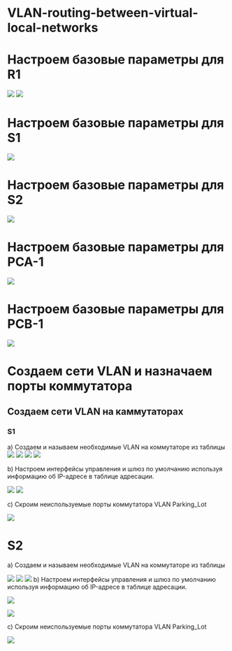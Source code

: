# VLAN-routing-between-virtual-local-networks
# Настроем базовые параметры для R1

![](https://github.com/iGORnetwork/VLAN-routing-between-virtual-local-networks/blob/main/image/Screenshot_1.png)
![](https://github.com/iGORnetwork/VLAN-routing-between-virtual-local-networks/blob/main/image/Screenshot_2.png)

# Настроем базовые параметры для S1

![](https://github.com/iGORnetwork/VLAN-routing-between-virtual-local-networks/blob/main/image/Screenshot_3.png)

# Настроем базовые параметры для S2

![](https://github.com/iGORnetwork/VLAN-routing-between-virtual-local-networks/blob/main/image/Screenshot_4.png)

# Настроем базовые параметры для PCA-1

![](https://github.com/iGORnetwork/VLAN-routing-between-virtual-local-networks/blob/main/image/Screenshot_5.png)

# Настроем базовые параметры для PCB-1

![](https://github.com/iGORnetwork/VLAN-routing-between-virtual-local-networks/blob/main/image/Screenshot_6.png)

# Создаем сети VLAN и назначаем порты коммутатора
## Создаем сети VLAN на каммутаторах 
### S1
a) Создаем и называем необходимые VLAN на коммутаторе из таблицы 
![](https://github.com/iGORnetwork/VLAN-routing-between-virtual-local-networks/blob/main/image/Screenshot_7.png)
![](https://github.com/iGORnetwork/VLAN-routing-between-virtual-local-networks/blob/main/image/Screenshot_10.png)
![](https://github.com/iGORnetwork/VLAN-routing-between-virtual-local-networks/blob/main/image/Screenshot_18.png)
![](https://github.com/iGORnetwork/VLAN-routing-between-virtual-local-networks/blob/main/image/Screenshot_16.png)


b) Настроем интерфейсы управления и шлюз по умолчанию используя информацию об IP-адресе в таблице адресации. 

![](https://github.com/iGORnetwork/VLAN-routing-between-virtual-local-networks/blob/main/image/Screenshot_8.png)
![](https://github.com/iGORnetwork/VLAN-routing-between-virtual-local-networks/blob/main/image/Screenshot_9.png)

c) Скроим неиспользуемые порты коммутатора VLAN Parking_Lot

![](https://github.com/iGORnetwork/VLAN-routing-between-virtual-local-networks/blob/main/image/Screenshot_17.png)

# S2
a) Создаем и называем необходимые VLAN на коммутаторе из таблицы 

![](https://github.com/iGORnetwork/VLAN-routing-between-virtual-local-networks/blob/main/image/Screenshot_11.png)
![](https://github.com/iGORnetwork/VLAN-routing-between-virtual-local-networks/blob/main/image/Screenshot_13.png)
![](https://github.com/iGORnetwork/VLAN-routing-between-virtual-local-networks/blob/main/image/Screenshot_19.png)
b) Настроем интерфейсы управления и шлюз по умолчанию используя информацию об IP-адресе в таблице адресации. 

![](https://github.com/iGORnetwork/VLAN-routing-between-virtual-local-networks/blob/main/image/Screenshot_15.png)

![](https://github.com/iGORnetwork/VLAN-routing-between-virtual-local-networks/blob/main/image/Screenshot_14.png)

c) Скроим неиспользуемые порты коммутатора VLAN Parking_Lot

![](https://github.com/iGORnetwork/VLAN-routing-between-virtual-local-networks/blob/main/image/Screenshot_20.png)

